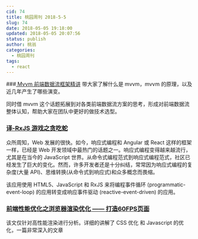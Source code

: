 ```yaml
---
cid: 74
title: 桃园周刊 2018-5-5
slug: 74
date: 2018-05-05 19:18:00
updated: 2018-05-05 20:07:56
status: publish
author: 桃翁
categories: 
  - 桃园周刊
tags: 
  - react
---
```



###[ Mvvm 前端数据流框架精讲](https://zhuanlan.zhihu.com/p/35211052 " Mvvm 前端数据流框架精讲")
带大家了解什么是 mvvm，mvvm 的原理，以及近几年产生了哪些演变。

同时借 mvvm 这个话题拓展到对各类前端数据流方案的思考，形成对前端数据流整体认知，帮助大家在团队中更好的做技术选型。

### [译-RxJS 游戏之贪吃蛇](https://zhuanlan.zhihu.com/p/35457418 "[译] RxJS 游戏之贪吃蛇")
众所周知，Web 发展的很快。如今，响应式编程和 Angular 或 React 这样的框架一样，已经是 Web 开发领域中最热门的话题之一。响应式编程变得越来越流行，尤其是在当今的 JavaScript 世界。从命令式编程范式到响应式编程范式，社区已经发生了巨大的变化。然而，许多开发者还是十分纠结，常常因为响应式编程的复杂度(大量 API)、思维转换(从命令式到响应式)和众多概念而畏缩。

该应用使用 HTML5、JavaScript 和 RxJS 来将编程事件循环 (programmatic-event-loop) 的应用转变成响应事件驱动 (reactive-event-driven) 的应用。

### [前端性能优化之浏览器渲染优化 —— 打造60FPS页面](https://github.com/fi3ework/Blog/issues/9)
该文仅针对高性能渲染进行分析。详细的讲解了 CSS 优化 和 Javascript 的优化，一篇非常深入的文章